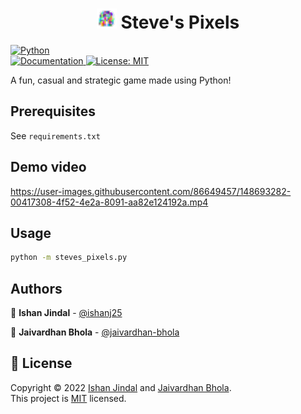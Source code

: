 <h1 align="center"> <img alt="Python" src="https://github.com/jaivardhan-bhola/Steve-Pixels/blob/main/assets/cursor.png?raw=true" width="32" height="32"/> Steve's Pixels </h1>
<p>
  <a href="https://www.python.org/" target="_blank">
    <img alt="Python" src="http://ForTheBadge.com/images/badges/made-with-python.svg" />
  <br>
  <a href="https://github.com/jaivardhan-bhola/Steve-Pixels#readme" target="_blank">
    <img alt="Documentation" src="https://img.shields.io/badge/documentation-yes-brightgreen.svg" />
  </a>
  <a href="https://opensource.org/licenses/MIT" target="_blank">
    <img alt="License: MIT" src="https://img.shields.io/badge/License-MIT-yellow.svg" />
  </a>
</p>

A fun, casual and strategic game made using Python!


## Prerequisites
See `requirements.txt`


## Demo video
  
https://user-images.githubusercontent.com/86649457/148693282-00417308-4f52-4e2a-8091-aa82e124192a.mp4



## Usage

```sh
python -m steves_pixels.py
```

## Authors

👤 **Ishan Jindal** - [@ishanj25](https://github.com/ishanj25)
    
👤 **Jaivardhan Bhola** - [@jaivardhan-bhola](https://github.com/jaivardhan-bhola)



## 📝 License

Copyright © 2022 [Ishan Jindal](https://github.com/ishanj25) and [Jaivardhan Bhola](https://github.com/jaivardhan-bhola).<br />
This project is [MIT](https://opensource.org/licenses/MIT) licensed.
